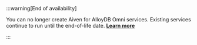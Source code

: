 :::warning[End of availability]

You can no longer create Aiven for AlloyDB Omni services.
Existing services continue to run until the end-of-life date.
[**Learn more**](/docs/platform/reference/end-of-life#aiven-for-alloydb-omni)

:::
